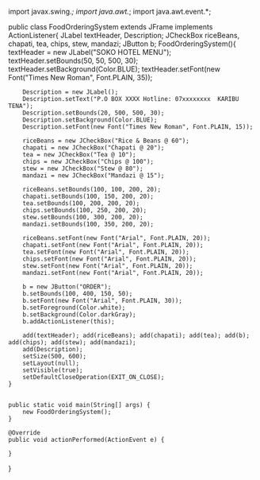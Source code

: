 import javax.swing.*;
import java.awt.*;
import java.awt.event.*;

public class FoodOrderingSystem extends JFrame implements ActionListener{
    JLabel textHeader, Description;
    JCheckBox riceBeans, chapati, tea, chips, stew, mandazi;
    JButton b;
    FoodOrderingSystem(){
        textHeader = new JLabel("SOKO HOTEL MENU");
        textHeader.setBounds(50, 50, 500, 30);
        textHeader.setBackground(Color.BLUE);
        textHeader.setFont(new Font("Times New Roman", Font.PLAIN, 35));

        Description = new JLabel();
        Description.setText("P.O BOX XXXX Hotline: 07xxxxxxxx  KARIBU TENA");
        Description.setBounds(20, 500, 500, 30);
        Description.setBackground(Color.BLUE);
        Description.setFont(new Font("Times New Roman", Font.PLAIN, 15));

        riceBeans = new JCheckBox("Rice & Beans @ 60");
        chapati = new JCheckBox("Chapati @ 20");
        tea = new JCheckBox("Tea @ 10");
        chips = new JCheckBox("Chips @ 100");
        stew = new JCheckBox("Stew @ 80");
        mandazi = new JCheckBox("Mandazi @ 15");

        riceBeans.setBounds(100, 100, 200, 20);
        chapati.setBounds(100, 150, 200, 20);
        tea.setBounds(100, 200, 200, 20);
        chips.setBounds(100, 250, 200, 20);
        stew.setBounds(100, 300, 200, 20);
        mandazi.setBounds(100, 350, 200, 20);

        riceBeans.setFont(new Font("Arial", Font.PLAIN, 20));
        chapati.setFont(new Font("Arial", Font.PLAIN, 20));
        tea.setFont(new Font("Arial", Font.PLAIN, 20));
        chips.setFont(new Font("Arial", Font.PLAIN, 20));
        stew.setFont(new Font("Arial", Font.PLAIN, 20));
        mandazi.setFont(new Font("Arial", Font.PLAIN, 20));

        b = new JButton("ORDER");
        b.setBounds(100, 400, 150, 50);
        b.setFont(new Font("Arial", Font.PLAIN, 30));
        b.setForeground(Color.white);
        b.setBackground(Color.darkGray);
        b.addActionListener(this);

        add(textHeader); add(riceBeans); add(chapati); add(tea); add(b); add(chips); add(stew); add(mandazi);
        add(Description);
        setSize(500, 600);
        setLayout(null);
        setVisible(true);
        setDefaultCloseOperation(EXIT_ON_CLOSE);
    }


    public static void main(String[] args) {
        new FoodOrderingSystem();
    }

    @Override
    public void actionPerformed(ActionEvent e) {

    }
}
